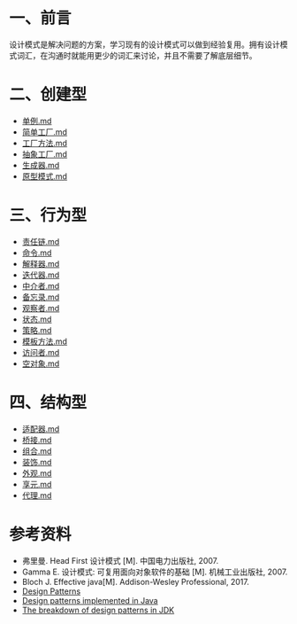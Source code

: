 # 一、前言

设计模式是解决问题的方案，学习现有的设计模式可以做到经验复用。拥有设计模式词汇，在沟通时就能用更少的词汇来讨论，并且不需要了解底层细节。

# 二、创建型

- [单例.md](b03.设计模式/设计模式-单例.md)
- [简单工厂.md](b03.设计模式/设计模式-简单工厂.md)
- [工厂方法.md](b03.设计模式/设计模式-工厂方法.md)
- [抽象工厂.md](b03.设计模式/设计模式-抽象工厂.md)
- [生成器.md](b03.设计模式/设计模式-生成器.md)
- [原型模式.md](b03.设计模式/设计模式-原型模式.md)

# 三、行为型

- [责任链.md](设计模式-责任链.md)
- [命令.md](设计模式-命令.md)
- [解释器.md](设计模式-解释器.md)
- [迭代器.md](设计模式-迭代器.md)
- [中介者.md](设计模式-中介者.md)
- [备忘录.md](设计模式-备忘录.md)
- [观察者.md](设计模式-观察者.md)
- [状态.md](设计模式-状态.md)
- [策略.md](设计模式-策略.md)
- [模板方法.md](设计模式-模板方法.md)
- [访问者.md](设计模式-访问者.md)
- [空对象.md](设计模式-空对象.md)

# 四、结构型

- [适配器.md](设计模式-适配器.md)
- [桥接.md](设计模式-桥接.md)
- [组合.md](设计模式-组合.md)
- [装饰.md](设计模式-装饰.md)
- [外观.md](设计模式-外观.md)
- [享元.md](设计模式-享元.md)
- [代理.md](设计模式-代理.md)

# 参考资料

- 弗里曼. Head First 设计模式 [M]. 中国电力出版社, 2007.
- Gamma E. 设计模式: 可复用面向对象软件的基础 [M]. 机械工业出版社, 2007.
- Bloch J. Effective java[M]. Addison-Wesley Professional, 2017.
- [Design Patterns](http://www.oodesign.com/)
- [Design patterns implemented in Java](http://java-design-patterns.com/)
- [The breakdown of design patterns in JDK](http://www.programering.com/a/MTNxAzMwATY.html)

